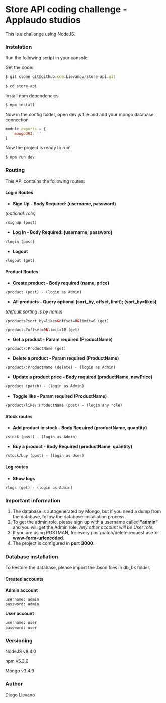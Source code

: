 # Store API coding challenge - Applaudo studios

This is a challenge using NodeJS.

### Instalation

Run the following script in your console:

Get the code:
```javascript
$ git clone git@github.com:Lievanov/store-api.git

$ cd store-api
```
Install npm dependencies 
```javascript
$ npm install 
```

Now in the config folder, open dev.js file and add your mongo database connection
```javascript
module.exports = {
    mongoURI: ''
}
```

Now the project is ready to run!
```javascript
$ npm run dev
```

### Routing

This API contains the following routes:

#### Login Routes
* __Sign Up - Body Required: (username, password)__

_(optional: role)_
```html
/signup (post)
```

* __Log In - Body Required: (username, password)__
```html
/login (post)
```
* __Logout__
```html
/logout (get)
```
#### Product Routes

* __Create product - Body required (name, price)__
```html
/product (post) - (login as Admin)
```
* __All products - Query optional (sort_by, offset, limit); (sort_by=likes)__

_(default sorting is by name)_
```html
/products?sort_by=likes&offset=0&limit=6 (get)

/products?offset=0&limit=10 (get)
```

* __Get a product - Param required (ProductName)__
```html
/product/:ProductName (get)
```
* __Delete a product - Param required (ProductName)__
```html
/product/:ProductName (delete) - (login as Admin)
```
* __Update a product price - Body required (productName, newPrice)__
```html
/product (patch) - (login as Admin)
```
* __Toggle like - Param required (ProductName)__
```html
/product/like/:ProductName (post) - (login any role)
```
#### Stock routes

* __Add product in stock - Body Required (productName, quantity)__
```html
/stock (post) - (login as Admin)
```
* __Buy a product - Body Required (productName, quantity)__
```html
/stock/buy (post) - (login as User)
```

#### Log routes

* __Show logs__
```html
/logs (get) - (login as Admin)
```

### Important information

1. The database is autogenerated by Mongo, 
but if you need a dump from the database, 
follow the database installation process.
2. To get the admin role, 
please sign up with a 
username called __"admin"__ and you will
get the Admin role.
_Any other account will be User role._
3. If you are using POSTMAN, for every post/patch/delete request use __x-www-form-urlencoded__.
4. The project is configured in __port 3000__.


### Database installation

To Restore the database, please import the 
.bson files in db_bk folder.

#### Created accounts

__Admin account__
```html
username: admin
password: admin
```

__User account__
```html
username: user
password: user
```
### Versioning 

NodeJS v8.4.0

npm v5.3.0

Mongo v3.4.9

### Author

Diego Lievano
